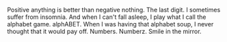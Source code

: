 Positive anything is better than negative nothing.
The last digit.
I sometimes suffer from insomnia. And when I can't fall asleep, I play what I call the alphabet game.
alphABET.
When I was having that alphabet soup, I never thought that it would pay off.
Numbers.
Numberz.
Smile in the mirror.
